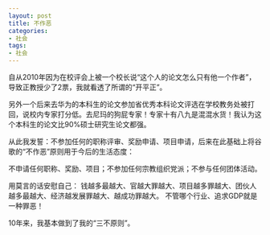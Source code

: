 ```yaml
---
layout: post
title: 不作恶
categories:
- 社会
tags:
- 社会
---
```



自从2010年因为在校评会上被一个校长说“这个人的论文怎么只有他一个作者”，导致正教授少了2票，我就看透了所谓的“开平正”。

<!--more-->  

另外一个后来去华为的本科生的论文参加省优秀本科论文评选在学校教务处被打回，说校内专家打分低。去尼玛的狗屁专家！专家十有八九是混混水货！我认为这个本科生的论文比90%硕士研究生论文都强。

从此我发誓：不参加任何的职称评审、奖励申请、项目申请，后来在此基础上将谷歌的“不作恶”原则用于今后的生活态度：

不申请任何职称、奖励、项目；不参加任何宗教组织党派；不参与任何团体活动。

用莫言的话安慰自己： 钱越多最越大、官越大罪越大、项目越多罪越大、团伙人越多最越大、经济越发展罪越大、越成功罪越大。 不管哪个行业、追求GDP就是一种罪恶！


10年来，我基本做到了我的“三不原则”。

